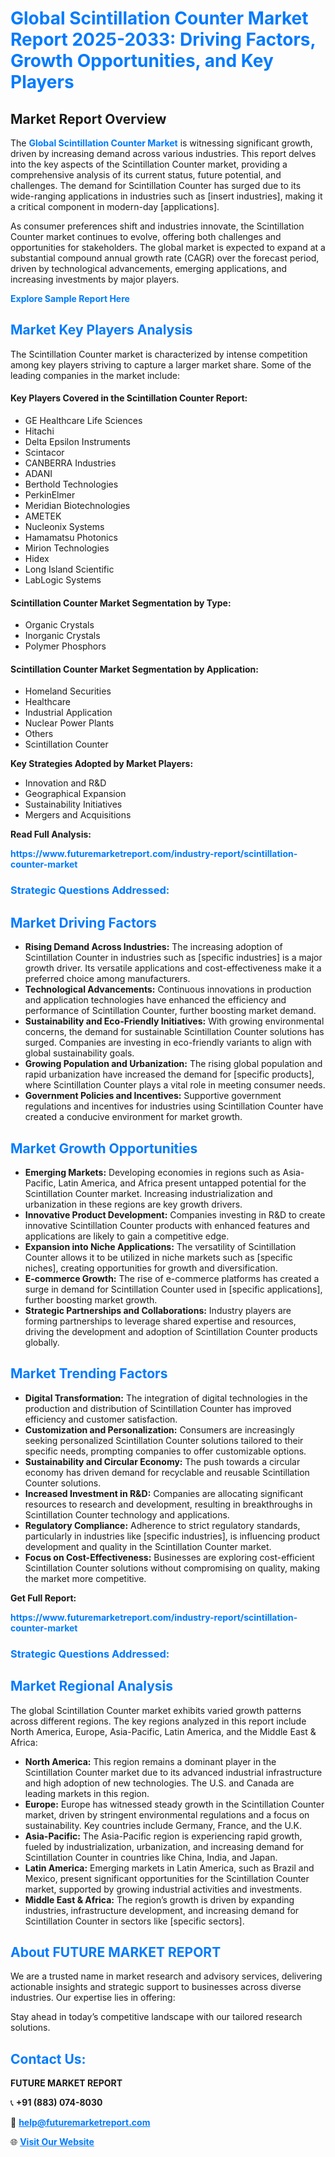 <h1 style="color: #007BFF;">Global Scintillation Counter Market Report 2025-2033: Driving Factors, Growth Opportunities, and Key Players</h1>

<section id="overview">
<h2>Market Report Overview</h2>
<p>The <a href="https://www.futuremarketreport.com/industry-report/scintillation-counter-market" style="color: #007BFF; text-decoration: none;"><strong>Global Scintillation Counter Market</strong></a> is witnessing significant growth, driven by increasing demand across various industries. This report delves into the key aspects of the Scintillation Counter market, providing a comprehensive analysis of its current status, future potential, and challenges. The demand for Scintillation Counter has surged due to its wide-ranging applications in industries such as [insert industries], making it a critical component in modern-day [applications].</p>
<p>As consumer preferences shift and industries innovate, the Scintillation Counter market continues to evolve, offering both challenges and opportunities for stakeholders. The global market is expected to expand at a substantial compound annual growth rate (CAGR) over the forecast period, driven by technological advancements, emerging applications, and increasing investments by major players.</p>
</section>

<section id="overview">
<p><a href="https://www.futuremarketreport.com/request-sample/reportId=116531" style="color: #007BFF; text-decoration: none;"><strong>Explore Sample Report Here</strong></a></p>
</section>

<section id="key-players">
<h2 style="color: #007BFF;">Market Key Players Analysis</h2>
<p>The Scintillation Counter market is characterized by intense competition among key players striving to capture a larger market share. Some of the leading companies in the market include:</p>
<h4>Key Players Covered in the Scintillation Counter Report:</h4>
<ul><li>GE Healthcare Life Sciences</li><li>Hitachi</li><li>Delta Epsilon Instruments</li><li>Scintacor</li><li>CANBERRA Industries</li><li>ADANI</li><li>Berthold Technologies</li><li>PerkinElmer</li><li>Meridian Biotechnologies</li><li>AMETEK</li><li>Nucleonix Systems</li><li>Hamamatsu Photonics</li><li>Mirion Technologies</li><li>Hidex</li><li>Long Island Scientific</li><li>LabLogic Systems</li></ul>
<h4>Scintillation Counter Market Segmentation by Type:</h4>
<ul><li>Organic Crystals</li><li>Inorganic Crystals</li><li>Polymer Phosphors</li></ul>

<h4>Scintillation Counter Market Segmentation by Application:</h4>
<ul><li>Homeland Securities</li><li>Healthcare</li><li>Industrial Application</li><li>Nuclear Power Plants</li><li>Others</li><li>Scintillation Counter</li></ul>
<p><strong>Key Strategies Adopted by Market Players:</strong></p>
<ul>
<li>Innovation and R&D</li>
<li>Geographical Expansion</li>
<li>Sustainability Initiatives</li>
<li>Mergers and Acquisitions</li>
</ul>
</section>

<section>
<p><strong>Read Full Analysis: </strong></p><a href="https://www.futuremarketreport.com/industry-report/scintillation-counter-market" style="color: #007BFF; text-decoration: none;"><strong>https://www.futuremarketreport.com/industry-report/scintillation-counter-market</strong></a>
<h3 style="color: #007BFF;">Strategic Questions Addressed:</h3>
</section>

<section id="driving-factors">
<h2 style="color: #007BFF;">Market Driving Factors</h2>
<ul>
<li><strong>Rising Demand Across Industries:</strong> The increasing adoption of Scintillation Counter in industries such as [specific industries] is a major growth driver. Its versatile applications and cost-effectiveness make it a preferred choice among manufacturers.</li>
<li><strong>Technological Advancements:</strong> Continuous innovations in production and application technologies have enhanced the efficiency and performance of Scintillation Counter, further boosting market demand.</li>
<li><strong>Sustainability and Eco-Friendly Initiatives:</strong> With growing environmental concerns, the demand for sustainable Scintillation Counter solutions has surged. Companies are investing in eco-friendly variants to align with global sustainability goals.</li>
<li><strong>Growing Population and Urbanization:</strong> The rising global population and rapid urbanization have increased the demand for [specific products], where Scintillation Counter plays a vital role in meeting consumer needs.</li>
<li><strong>Government Policies and Incentives:</strong> Supportive government regulations and incentives for industries using Scintillation Counter have created a conducive environment for market growth.</li>
</ul>
</section>

<section id="growth-opportunities">
<h2 style="color: #007BFF;">Market Growth Opportunities</h2>
<ul>
<li><strong>Emerging Markets:</strong> Developing economies in regions such as Asia-Pacific, Latin America, and Africa present untapped potential for the Scintillation Counter market. Increasing industrialization and urbanization in these regions are key growth drivers.</li>
<li><strong>Innovative Product Development:</strong> Companies investing in R&D to create innovative Scintillation Counter products with enhanced features and applications are likely to gain a competitive edge.</li>
<li><strong>Expansion into Niche Applications:</strong> The versatility of Scintillation Counter allows it to be utilized in niche markets such as [specific niches], creating opportunities for growth and diversification.</li>
<li><strong>E-commerce Growth:</strong> The rise of e-commerce platforms has created a surge in demand for Scintillation Counter used in [specific applications], further boosting market growth.</li>
<li><strong>Strategic Partnerships and Collaborations:</strong> Industry players are forming partnerships to leverage shared expertise and resources, driving the development and adoption of Scintillation Counter products globally.</li>
</ul>
</section>

<section id="trending-factors">
<h2 style="color: #007BFF;">Market Trending Factors</h2>
<ul>
<li><strong>Digital Transformation:</strong> The integration of digital technologies in the production and distribution of Scintillation Counter has improved efficiency and customer satisfaction.</li>
<li><strong>Customization and Personalization:</strong> Consumers are increasingly seeking personalized Scintillation Counter solutions tailored to their specific needs, prompting companies to offer customizable options.</li>
<li><strong>Sustainability and Circular Economy:</strong> The push towards a circular economy has driven demand for recyclable and reusable Scintillation Counter solutions.</li>
<li><strong>Increased Investment in R&D:</strong> Companies are allocating significant resources to research and development, resulting in breakthroughs in Scintillation Counter technology and applications.</li>
<li><strong>Regulatory Compliance:</strong> Adherence to strict regulatory standards, particularly in industries like [specific industries], is influencing product development and quality in the Scintillation Counter market.</li>
<li><strong>Focus on Cost-Effectiveness:</strong> Businesses are exploring cost-efficient Scintillation Counter solutions without compromising on quality, making the market more competitive.</li>
</ul>
</section>

<section>
<p><strong>Get Full Report: </strong></p><a href="https://www.futuremarketreport.com/industry-report/scintillation-counter-market" style="color: #007BFF; text-decoration: none;"><strong>https://www.futuremarketreport.com/industry-report/scintillation-counter-market</strong></a>
<h3 style="color: #007BFF;">Strategic Questions Addressed:</h3>
</section>


<section id="regional-analysis">
<h2 style="color: #007BFF;">Market Regional Analysis</h2>
<p>The global Scintillation Counter market exhibits varied growth patterns across different regions. The key regions analyzed in this report include North America, Europe, Asia-Pacific, Latin America, and the Middle East & Africa:</p>
<ul>
<li><strong>North America:</strong> This region remains a dominant player in the Scintillation Counter market due to its advanced industrial infrastructure and high adoption of new technologies. The U.S. and Canada are leading markets in this region.</li>
<li><strong>Europe:</strong> Europe has witnessed steady growth in the Scintillation Counter market, driven by stringent environmental regulations and a focus on sustainability. Key countries include Germany, France, and the U.K.</li>
<li><strong>Asia-Pacific:</strong> The Asia-Pacific region is experiencing rapid growth, fueled by industrialization, urbanization, and increasing demand for Scintillation Counter in countries like China, India, and Japan.</li>
<li><strong>Latin America:</strong> Emerging markets in Latin America, such as Brazil and Mexico, present significant opportunities for the Scintillation Counter market, supported by growing industrial activities and investments.</li>
<li><strong>Middle East & Africa:</strong> The region’s growth is driven by expanding industries, infrastructure development, and increasing demand for Scintillation Counter in sectors like [specific sectors].</li>
</ul>
</section>

<footer>
<h2 style="color: #007BFF;">About FUTURE MARKET REPORT</h2>
<p>We are a trusted name in market research and advisory services, delivering actionable insights and strategic support to businesses across diverse industries. Our expertise lies in offering:</p>

<p>Stay ahead in today’s competitive landscape with our tailored research solutions.</p>

<h2 style="color: #007BFF;">Contact Us:</h2>
<p><strong>FUTURE MARKET REPORT</strong></p>
<p>📞 <strong>+91 (883) 074-8030</strong></p>
<p>📧 <strong><a href="mailto:help@futuremarketreport.com" style="color: #007BFF;">help@futuremarketreport.com</a></strong></p>
<p>🌐 <strong><a href="https://www.futuremarketreport.com/" style="color: #007BFF;">Visit Our Website</a></strong></p>
</footer>